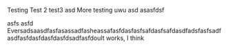 Testing
Test 2
test3
asd
More testing uwu
asd
asasfdsf

asfs
asfd
EversadsaasdfasfasassadfasheassafasfdasfasfsafdasfsafdasdfadsfasfsadfasdfasfdasfdasfdasfdsadfasfdouIt works, I think